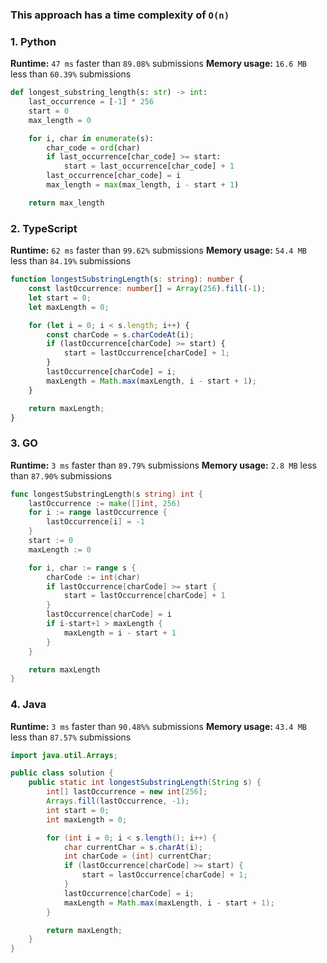 ### This approach has a time complexity of `O(n)`


### 1. Python

**Runtime:** `47 ms` faster than `89.08%` submissions
**Memory usage:** `16.6 MB` less than `60.39%` submissions

``` python
def longest_substring_length(s: str) -> int:
    last_occurrence = [-1] * 256
    start = 0
    max_length = 0

    for i, char in enumerate(s):
        char_code = ord(char)
        if last_occurrence[char_code] >= start:
            start = last_occurrence[char_code] + 1
        last_occurrence[char_code] = i
        max_length = max(max_length, i - start + 1)

    return max_length
```

### 2. TypeScript

**Runtime:** `62 ms` faster than `99.62%` submissions
**Memory usage:** `54.4 MB` less than `84.19%` submissions

``` typescript
function longestSubstringLength(s: string): number {
    const lastOccurrence: number[] = Array(256).fill(-1);
    let start = 0;
    let maxLength = 0;

    for (let i = 0; i < s.length; i++) {
        const charCode = s.charCodeAt(i);
        if (lastOccurrence[charCode] >= start) {
            start = lastOccurrence[charCode] + 1;
        }
        lastOccurrence[charCode] = i;
        maxLength = Math.max(maxLength, i - start + 1);
    }

    return maxLength;
}
```

### 3. GO

**Runtime:** `3 ms` faster than `89.79%` submissions
**Memory usage:** `2.8 MB` less than `87.90%` submissions

``` go
func longestSubstringLength(s string) int {
	lastOccurrence := make([]int, 256)
	for i := range lastOccurrence {
		lastOccurrence[i] = -1
	}
	start := 0
	maxLength := 0

	for i, char := range s {
		charCode := int(char)
		if lastOccurrence[charCode] >= start {
			start = lastOccurrence[charCode] + 1
		}
		lastOccurrence[charCode] = i
		if i-start+1 > maxLength {
			maxLength = i - start + 1
		}
	}

	return maxLength
}
```

### 4. Java

**Runtime:** `3 ms` faster than `90.48%%` submissions
**Memory usage:** `43.4 MB` less than `87.57%` submissions

``` java
import java.util.Arrays;

public class solution {
    public static int longestSubstringLength(String s) {
        int[] lastOccurrence = new int[256];
        Arrays.fill(lastOccurrence, -1);
        int start = 0;
        int maxLength = 0;

        for (int i = 0; i < s.length(); i++) {
            char currentChar = s.charAt(i);
            int charCode = (int) currentChar;
            if (lastOccurrence[charCode] >= start) {
                start = lastOccurrence[charCode] + 1;
            }
            lastOccurrence[charCode] = i;
            maxLength = Math.max(maxLength, i - start + 1);
        }

        return maxLength;
    }
}
```